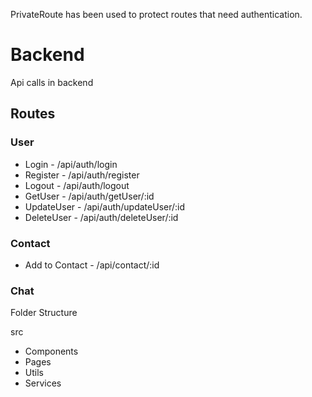 PrivateRoute has been used to protect routes that need authentication.

# Backend
Api calls in backend

## Routes

### User
- Login - /api/auth/login
- Register - /api/auth/register
- Logout - /api/auth/logout
- GetUser - /api/auth/getUser/:id
- UpdateUser - /api/auth/updateUser/:id
- DeleteUser - /api/auth/deleteUser/:id

### Contact
- Add to Contact - /api/contact/:id

### Chat



Folder Structure

src
- Components <!-- Reusables components used in the app -->
- Pages <!-- Pages of the app -->
- Utils <!-- Global State (Zustand is used) for the app -->
- Services <!-- API Services used in the app -->